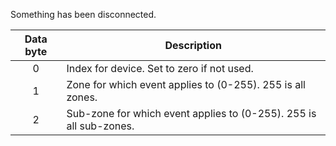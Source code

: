 Something has been disconnected.

 | Data byte | Description                                                        | 
 | :---------: | -----------                                                        | 
 | 0         | Index for device. Set to zero if not used.                         | 
 | 1         | Zone for which event applies to (0-255). 255 is all zones.         | 
 | 2         | Sub-zone for which event applies to (0-255). 255 is all sub-zones. | 
 